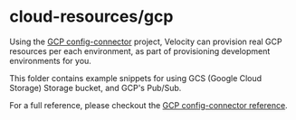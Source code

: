 # cloud-resources/gcp

Using the [GCP config-connector](https://cloud.google.com/config-connector/docs/overview) project, Velocity can provision real GCP resources per each environment, as part of provisioning development environments for you.

This folder contains example snippets for using GCS (Google Cloud Storage) Storage bucket, and GCP's Pub/Sub.

For a full reference, please checkout the [GCP config-connector reference](https://cloud.google.com/config-connector/docs/reference/overview).